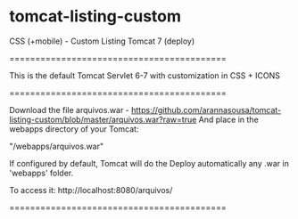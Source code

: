 tomcat-listing-custom
==========================================

CSS (+mobile) - Custom Listing Tomcat 7 (deploy)

==========================================

This is the default Tomcat Servlet 6-7 with customization in CSS + ICONS

==========================================

Download the file arquivos.war - https://github.com/arannasousa/tomcat-listing-custom/blob/master/arquivos.war?raw=true 
And place in the webapps directory of your Tomcat:

"<tomcat dir>/webapps/arquivos.war"

If configured by default, Tomcat will do the Deploy automatically any <file>.war in 'webapps' folder.

To access it: http://localhost:8080/arquivos/

==========================================
